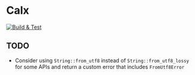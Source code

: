 # Calx

[![Build & Test](https://github.com/rudio-rs/calx/actions/workflows/test.yml/badge.svg)](https://github.com/rudio-rs/calx/actions/workflows/test.yml)

## TODO

- Consider using `String::from_utf8` instead of `String::from_utf8_lossy` for some APIs and return a custom error that includes `FromUtf8Error`
